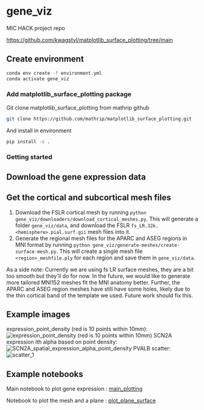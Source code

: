 # gene_viz
MIC HACK project repo


https://github.com/kwagstyl/matplotlib_surface_plotting/tree/main

## Create environment 

```bash
conda env create -f environment.yml
conda activate gene_viz
```


### Add matplotlib_surface_plotting package 

Git clone matplotlib_surface_plotting from mathrip github
```bash
git clone https://github.com/mathrip/matplotlib_surface_plotting.git
```
And install in environment
```bash
pip install -e . 
```

### Getting started

## Download the gene expression data

## Get the cortical and subcortical mesh files

1. Download the FSLR cortical mesh by running `python gene_viz/downloaders/download_cortical_meshes.py`. This will generate a folder `gene_viz/data`, and download the FSLR `fs_LR.32k.<hemisphere>.pial.surf.gii` mesh files into it.
2. Generate the regional mesh files for the APARC and ASEG regions in MNI format by running `python gene_viz/generate-meshes/create-surface-mesh.py`. This will create a single mesh file `<region>_meshfile.ply` for each region and save them in `gene_viz/data`. 

As a side note: Currently we are using fs LR surface meshes, they are a bit too smooth but they'll do for now. In the future, we would like to generate more tailored MNI152 meshes fit the MNI anatomy better. Further, the APARC and ASEG region meshes have still have some holes, likely due to the thin cortical band of the template we used. Future work should fix this.

## Example images
expression_point_density (red is 10 points within 10mm):
![expression_point_density (red is 10 points within 10mm)](https://github.com/user-attachments/assets/6ab0f5ad-e7a1-4649-8df7-107cd4eb4320)
SCN2A expression ith alpha based on point density:
![SCN2A_spatial_expression_alpha_point_density](https://github.com/user-attachments/assets/5c940d08-ab97-4a12-8fdc-a3cf7fb5107e)
PVALB scatter:
![scatter_1](https://github.com/user-attachments/assets/567c5d73-7dc4-438a-9c23-da74dd45d90f)

## Example notebooks

Main notebook to plot gene expression : [main_plotting](/gene_viz/notebooks/main_plotting.ipynb)

Notebook to plot the mesh and a plane : [plot_plane_surface](/gene_viz/notebooks/plot_plane_surface.ipynb)


